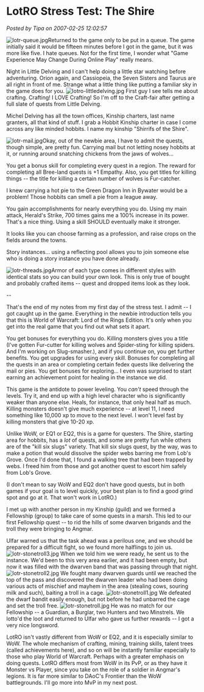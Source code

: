 # LotRO Stress Test: The Shire

*Posted by Tipa on 2007-02-25 12:02:57*

![lotr-queue.jpg](../../../uploads/2007/02/lotr-queue.jpg)Returned to the game only to be put in a queue. The game initially said it would be fifteen minutes before I got in the game, but it was more like five. I hate queues. Not for the first time, I wonder what "Game Experience May Change During Online Play" really means.



Night in Little Delving and I can't help doing a little star watching before adventuring. Orion again, and Cassiopeia, the Seven Sisters and Taurus are all right in front of me. Strange what a little thing like putting a familiar sky in the game does for you.
![lotro-littledelving.jpg](../../../uploads/2007/02/lotro-littledelving.jpg)
First guy I see tells me about crafting. Crafting! I LOVE Crafting! So I'm off to the Craft-fair after getting a full slate of quests from Little Delving.

Michel Delving has all the town offices, Kinship charters, last name granters, all that kind of stuff. I grab a Hobbit Kinship charter in case I come across any like minded hobbits. I name my kinship "Shirrifs of the Shire".

![lotr-mail.jpg](../../../uploads/2007/02/lotr-mail.jpg)Okay, out of the newbie area, I have to admit the quests, though simple, are pretty fun. Carrying mail but not letting nosey hobbits at it, or running around snatching chickens from the jaws of wolves...

You get a bonus skill for completing every quest in a region. The reward for completing all Bree-land quests is +1 Empathy. Also, you get titles for killing things -- the title for killing a certain number of wolves is Fur-catcher.

I knew carrying a hot pie to the Green Dragon Inn in Bywater would be a problem! Those hobbits can smell a pie from a league away.

You gain accomplishments for nearly everything you do. Using my main attack, Herald's Strike, 700 times gains me a 100% increase in its power. That's a nice thing. Using a skill SHOULD eventually make it stronger.

It looks like you can choose farming as a profession, and raise crops on the fields around the towns.

Story instances... using a reflecting pool allows you to join someone else who is doing a story instance you have done already.

![lotr-threads.jpg](../../../uploads/2007/02/lotr-threads.jpg)Armor of each type comes in different styles with identical stats so you can build your own look. This is only true of bought and probably crafted items -- quest and dropped items look as they look.

--

That's the end of my notes from my first day of the stress test. I admit -- I got caught up in the game. Everything in the newbie introduction tells you that this is World of Warcraft: Lord of the Rings Edition. It's only when you get into the real game that you find out what sets it apart.

You get bonuses for everything you do. Killing monsters gives you a title (I've gotten Fur-cutter for killing wolves and Spider-sting for killing spiders. And I'm working on Slug-smasher.), and if you continue on, you get further benefits. You get upgrades for using every skill. Bonuses for completing all the quests in an area or completing certain fedex quests like delivering the mail or pies. You get bonuses for exploring... I even was surprised to start earning an achievement point for healing in the instance we did.

This game is the antidote to power leveling. You *can't* speed through the levels. Try it, and end up with a high level character who is significantly weaker than anyone else. Heals, for instance, that only heal half as much. Killing monsters doesn't give much experience -- at level 11, I need something like 10,000 xp to move to the next level. I won't level fast by killing monsters that give 10-20 xp.

Unlike WoW, or EQ1 or EQ2, this is a game for questers. The Shire, starting area for hobbits, has a *lot* of quests, and some are pretty fun while others are of the "kill six slugs" variety. That kill six slugs quest, by the way, was to make a potion that would dissolve the spider webs barring me from Lob's Grove. Once I'd done that, I found a walking tree that had been trapped by webs. I freed him from those and got another quest to escort him safely from Lob's Grove.

(I don't mean to say WoW and EQ2 don't have good quests, but in both games if your goal is to level quickly, your best plan is to find a good grind spot and go at it. That won't work in LotRO.)

I met up with another person in my Kinship (guild) and we formed a Fellowship (group) to take care of some quests in a marsh. This led to our first Fellowship quest -- to rid the hills of some dwarven brigands and the troll they were bringing to Angmar.

Ulfar warned us that the task ahead was a perilous one, and we should be prepared for a difficult fight, so we found more halflings to join us.
![lotr-stonetroll3.jpg](../../../uploads/2007/02/lotr-stonetroll3.jpg)
When we told him we were ready, he sent us to the instance. We'd been to this very area earlier, and it had been empty, but now it was filled with the dwarven band that was passing through that night.
![lotr-stonetroll2.jpg](../../../uploads/2007/02/lotr-stonetroll2.jpg)
We fought many dwarven guards until we reached the top of the pass and discovered the dwarven leader who had been doing various acts of mischief and mayhem in the area (stealing cows, souring milk and such), baiting a troll in a cage.
![lotr-stonetroll1.jpg](../../../uploads/2007/02/lotr-stonetroll1.jpg)
We defeated the dwarf bandit easily enough, but not before he had unbarred the cage and set the troll free.
![lotr-stonetroll.jpg](../../../uploads/2007/02/lotr-stonetroll.jpg)
He was no match for our Fellowship -- a Guardian, a Burglar, two Hunters and two Minstrels. We lotto'd the loot and returned to Ulfar who gave us further rewards -- I got a very nice longsword.

LotRO isn't vastly different from WoW or EQ2, and it is especially similar to WoW. The whole mechanism of crafting, mining, training skills, talent trees (called achievements here), and so on will be instantly familiar especially to those who play World of Warcraft. Perhaps with a greater emphasis on doing quests.
LotRO differs most from WoW in its PvP, or as they have it Monster vs Player, since you take on the role of a soldier in Angmar's legions. It is far more similar to DAoC's Frontier than the WoW battlegrounds. I'll go more into MvP in my next post.
